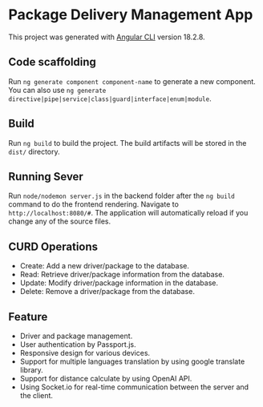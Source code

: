 # Package Delivery Management App

This project was generated with [Angular CLI](https://github.com/angular/angular-cli) version 18.2.8.

## Code scaffolding

Run `ng generate component component-name` to generate a new component. You can also use `ng generate directive|pipe|service|class|guard|interface|enum|module`.

## Build

Run `ng build` to build the project. The build artifacts will be stored in the `dist/` directory.

## Running Sever

Run `node/nodemon server.js` in the backend folder after the `ng build` command to do the frontend rendering. Navigate to `http://localhost:8080/#`. The application will automatically reload if you change any of the source files.

## CURD Operations

-   Create: Add a new driver/package to the database.
-   Read: Retrieve driver/package information from the database.
-   Update: Modify driver/package information in the database.
-   Delete: Remove a driver/package from the database.

## Feature

-   Driver and package management.
-   User authentication by Passport.js.
-   Responsive design for various devices.
-   Support for multiple languages translation by using google translate library.
-   Support for distance calculate by using OpenAI API.
-   Using Socket.io for real-time communication between the server and the client.